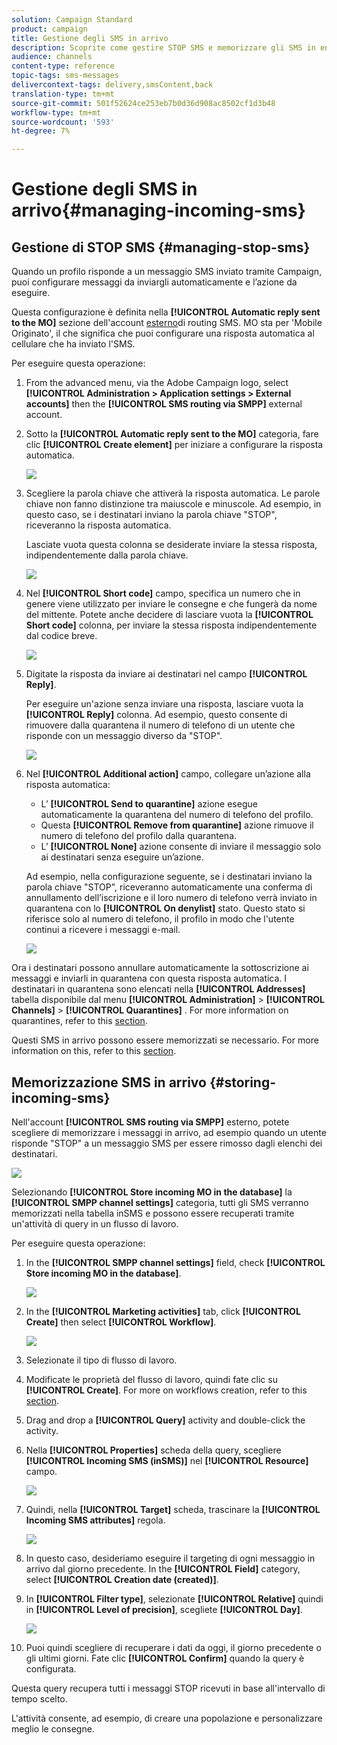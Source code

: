 ```yaml
---
solution: Campaign Standard
product: campaign
title: Gestione degli SMS in arrivo
description: Scoprite come gestire STOP SMS e memorizzare gli SMS in entrata in  Adobe Campaign.
audience: channels
content-type: reference
topic-tags: sms-messages
delivercontext-tags: delivery,smsContent,back
translation-type: tm+mt
source-git-commit: 501f52624ce253eb7b0d36d908ac8502cf1d3b48
workflow-type: tm+mt
source-wordcount: '593'
ht-degree: 7%

---
```



# Gestione degli SMS in arrivo{#managing-incoming-sms}

## Gestione di STOP SMS {#managing-stop-sms}

Quando un profilo risponde a un messaggio SMS inviato tramite Campaign, puoi configurare messaggi da inviargli automaticamente e l’azione da eseguire.

Questa configurazione è definita nella **[!UICONTROL Automatic reply sent to the MO]** sezione dell&#39;account [esterno](../../administration/using/configuring-sms-channel.md#defining-an-sms-routing)di routing SMS. MO sta per &#39;Mobile Originato&#39;, il che significa che puoi configurare una risposta automatica al cellulare che ha inviato l&#39;SMS.

Per eseguire questa operazione:

1. From the advanced menu, via the Adobe Campaign logo, select **[!UICONTROL Administration > Application settings > External accounts]** then the **[!UICONTROL SMS routing via SMPP]** external account.
1. Sotto la **[!UICONTROL Automatic reply sent to the MO]** categoria, fare clic **[!UICONTROL Create element]** per iniziare a configurare la risposta automatica.

   ![](assets/sms_mo_1.png)

1. Scegliere la parola chiave che attiverà la risposta automatica. Le parole chiave non fanno distinzione tra maiuscole e minuscole. Ad esempio, in questo caso, se i destinatari inviano la parola chiave &quot;STOP&quot;, riceveranno la risposta automatica.

   Lasciate vuota questa colonna se desiderate inviare la stessa risposta, indipendentemente dalla parola chiave.

   ![](assets/sms_mo_2.png)

1. Nel **[!UICONTROL Short code]** campo, specifica un numero che in genere viene utilizzato per inviare le consegne e che fungerà da nome del mittente. Potete anche decidere di lasciare vuota la **[!UICONTROL Short code]** colonna, per inviare la stessa risposta indipendentemente dal codice breve.

   ![](assets/sms_mo_4.png)

1. Digitate la risposta da inviare ai destinatari nel campo **[!UICONTROL Reply]**.

   Per eseguire un&#39;azione senza inviare una risposta, lasciare vuota la **[!UICONTROL Reply]** colonna. Ad esempio, questo consente di rimuovere dalla quarantena il numero di telefono di un utente che risponde con un messaggio diverso da &quot;STOP&quot;.

   ![](assets/sms_mo_3.png)

1. Nel **[!UICONTROL Additional action]** campo, collegare un’azione alla risposta automatica:

   * L’ **[!UICONTROL Send to quarantine]** azione esegue automaticamente la quarantena del numero di telefono del profilo.
   * Questa **[!UICONTROL Remove from quarantine]** azione rimuove il numero di telefono del profilo dalla quarantena.
   * L’ **[!UICONTROL None]** azione consente di inviare il messaggio solo ai destinatari senza eseguire un’azione.

   Ad esempio, nella configurazione seguente, se i destinatari inviano la parola chiave &quot;STOP&quot;, riceveranno automaticamente una conferma di annullamento dell’iscrizione e il loro numero di telefono verrà inviato in quarantena con lo **[!UICONTROL On denylist]** stato. Questo stato si riferisce solo al numero di telefono, il profilo in modo che l&#39;utente continui a ricevere i messaggi e-mail.

   ![](assets/sms_mo.png)

Ora i destinatari possono annullare automaticamente la sottoscrizione ai messaggi e inviarli in quarantena con questa risposta automatica. I destinatari in quarantena sono elencati nella **[!UICONTROL Addresses]** tabella disponibile dal menu **[!UICONTROL Administration]** > **[!UICONTROL Channels]** > **[!UICONTROL Quarantines]** . For more information on quarantines, refer to this [section](../../sending/using/understanding-quarantine-management.md).

Questi SMS in arrivo possono essere memorizzati se necessario. For more information on this, refer to this [section](#storing-incoming-sms).

## Memorizzazione SMS in arrivo {#storing-incoming-sms}

Nell&#39;account **[!UICONTROL SMS routing via SMPP]** esterno, potete scegliere di memorizzare i messaggi in arrivo, ad esempio quando un utente risponde &quot;STOP&quot; a un messaggio SMS per essere rimosso dagli elenchi dei destinatari.

![](assets/sms_config_mo_1.png)

Selezionando **[!UICONTROL Store incoming MO in the database]** la **[!UICONTROL SMPP channel settings]** categoria, tutti gli SMS verranno memorizzati nella tabella inSMS e possono essere recuperati tramite un&#39;attività di query in un flusso di lavoro.

Per eseguire questa operazione:

1. In the **[!UICONTROL SMPP channel settings]** field, check **[!UICONTROL Store incoming MO in the database]**.

   ![](assets/sms_config_mo_2.png)

1. In the **[!UICONTROL Marketing activities]** tab, click **[!UICONTROL Create]** then select **[!UICONTROL Workflow]**.

   ![](assets/sms_config_mo_3.png)

1. Selezionate il tipo di flusso di lavoro.
1. Modificate le proprietà del flusso di lavoro, quindi fate clic su **[!UICONTROL Create]**. For more on workflows creation, refer to this [section](../../automating/using/building-a-workflow.md).
1. Drag and drop a **[!UICONTROL Query]** activity and double-click the activity.
1. Nella **[!UICONTROL Properties]** scheda della query, scegliere **[!UICONTROL Incoming SMS (inSMS)]** nel **[!UICONTROL Resource]** campo.

   ![](assets/sms_config_mo_4.png)

1. Quindi, nella **[!UICONTROL Target]** scheda, trascinare la **[!UICONTROL Incoming SMS attributes]** regola.

   ![](assets/sms_config_mo_5.png)

1. In questo caso, desideriamo eseguire il targeting di ogni messaggio in arrivo dal giorno precedente. In the **[!UICONTROL Field]** category, select **[!UICONTROL Creation date (created)]**.
1. In **[!UICONTROL Filter type]**, selezionate **[!UICONTROL Relative]** quindi in **[!UICONTROL Level of precision]**, scegliete **[!UICONTROL Day]**.

   ![](assets/sms_config_mo_6.png)

1. Puoi quindi scegliere di recuperare i dati da oggi, il giorno precedente o gli ultimi giorni. Fate clic **[!UICONTROL Confirm]** quando la query è configurata.

Questa query recupera tutti i messaggi STOP ricevuti in base all&#39;intervallo di tempo scelto.

L&#39;attività consente, ad esempio, di creare una popolazione e personalizzare meglio le consegne.

